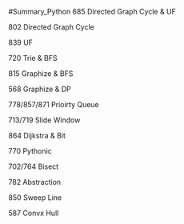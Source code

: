 #Summary_Python
685 		Directed Graph Cycle & UF

802 		Directed Graph Cycle

839 		UF

720 		Trie & BFS

815 		Graphize & BFS

568 		Graphize & DP

778/857/871 Prioirty Queue

713/719 	Slide Window

864 		Dijkstra & Bit

770 		Pythonic

702/764 	Bisect

782 		Abstraction

850 		Sweep Line

587 		Convx Hull